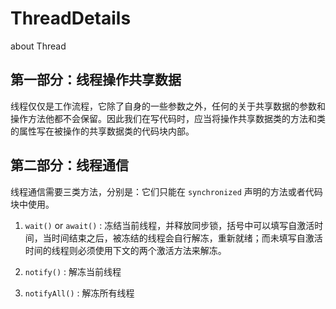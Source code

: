# ThreadDetails
about Thread

## 第一部分：线程操作共享数据
  线程仅仅是工作流程，它除了自身的一些参数之外，任何的关于共享数据的参数和操作方法他都不会保留。因此我们在写代码时，应当将操作共享数据类的方法和类的属性写在被操作的共享数据类的代码块内部。
## 第二部分：线程通信
  线程通信需要三类方法，分别是：它们只能在 `synchronized` 声明的方法或者代码块中使用。

  1. `wait()`  or  `await()`  : 冻结当前线程，并释放同步锁，括号中可以填写自激活时间，当时间结束之后，被冻结的线程会自行解冻，重新就绪；而未填写自激活时间的线程则必须使用下文的两个激活方法来解冻。

  2. `notify()`  : 解冻当前线程
 
  3. `notifyAll()`  : 解冻所有线程


  
